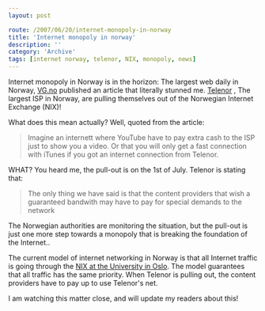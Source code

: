 ```yaml
---
layout: post

route: /2007/06/20/internet-monopoly-in-norway
title: 'Internet monopoly in norway'
description: ''
category: 'Archive'
tags: [internet norway, telenor, NIX, monopoly, news]
---
```


Internet monopoly in Norway is in the horizon: The largest web daily in Norway,
<a class="ph" target="_blank" rel="noopener noreferrer" href="http://www.vg.no">VG.no</a>
published an article that literally stunned me.
<a class="ph" target="_blank" rel="noopener noreferrer" href="http://www.telenor.no">Telenor</a>
, The largest ISP in Norway, are pulling themselves out of the Norwegian
Internet Exchange (NIX)!

What does this mean actually? Well, quoted from the article:

> Imagine an internett where YouTube have to pay extra cash to the ISP just to
> show you a video. Or that you will only get a fast connection with iTunes if
> you got an internet connection from Telenor.

WHAT? You heard me, the pull-out is on the 1st of July. Telenor is stating that:

> The only thing we have said is that the content providers that wish a
> guaranteed bandwith may have to pay for special demands to the network

The Norwegian authorities are monitoring the situation, but the pull-out is just
one more step towards a monopoly that is breaking the foundation of the
Internet..

The current model of internet networking in Norway is that all Internet traffic
is going through the
<a class="ph" target="_blank" rel="noopener noreferrer" href="http://www.uio.no/nix/info-english-short.html">NIX
at the University in Oslo</a>. The model guarantees that all traffic has the
same priority. When Telenor is pulling out, the content providers have to pay up
to use Telenor's net.

I am watching this matter close, and will update my readers about this!
